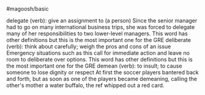 #magoosh/basic

delegate (verb): give an assignment to (a person) 
Since the senior manager had to go on many international business trips, she was forced to delegate 
many of her responsibilities to two lower-level managers. 
This word has other definitions but this is the most important one for the GRE 
deliberate (verb): think about carefully; weigh the pros and cons of an issue 
Emergency situations such as this call for immediate action and leave no room to deliberate over 
options. 
This word has other definitions but this is the most important one for the GRE 
demean (verb): to insult; to cause someone to lose dignity or respect 
At first the soccer players bantered back and forth, but as soon as one of the players became demeaning, 
calling the other's mother a water buffalo, the ref whipped out a red card. 
